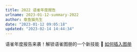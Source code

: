 ```yaml
---
title: 2022 语雀年度报告
urlname: 2023-01-12-summary-2022
author: 章鱼猫先生
date: "2023-01-12 09:05:18"
updated: "2023-02-14 14:44:34"
---
```


语雀年度报告来袭！解锁语雀图册的一个新技能 👏
[如何插入图册](https://www.yuque.com/yuque/gpvawt/kto0b55men1k7m9q?view=doc_embed)
